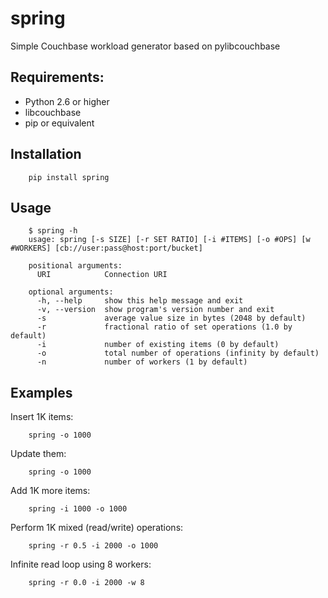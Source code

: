spring
======

Simple Couchbase workload generator based on pylibcouchbase

Requirements:
-------------

* Python 2.6 or higher
* libcouchbase
* pip or equivalent

Installation
------------

        pip install spring

Usage
-----

        $ spring -h
        usage: spring [-s SIZE] [-r SET RATIO] [-i #ITEMS] [-o #OPS] [w #WORKERS] [cb://user:pass@host:port/bucket]

        positional arguments:
          URI            Connection URI

        optional arguments:
          -h, --help     show this help message and exit
          -v, --version  show program's version number and exit
          -s             average value size in bytes (2048 by default)
          -r             fractional ratio of set operations (1.0 by default)
          -i             number of existing items (0 by default)
          -o             total number of operations (infinity by default)
          -n             number of workers (1 by default)

Examples
--------

Insert 1K items:

        spring -o 1000

Update them:

        spring -o 1000

Add 1K more items:

        spring -i 1000 -o 1000

Perform 1K mixed (read/write) operations:

        spring -r 0.5 -i 2000 -o 1000

Infinite read loop using 8 workers:

        spring -r 0.0 -i 2000 -w 8

